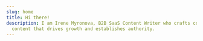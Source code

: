 ```yaml
---
slug: home
title: Hi there!
description: I am Irene Myronova, B2B SaaS Content Writer who crafts compelling
  content that drives growth and establishes authority.
---
```

